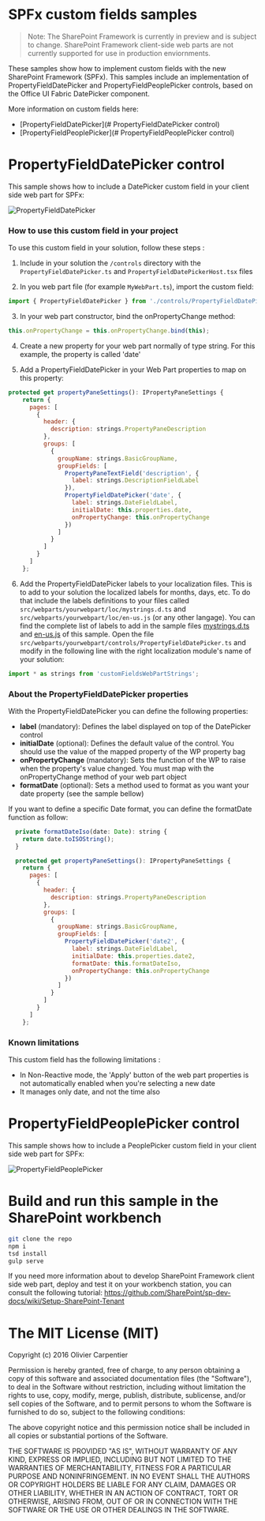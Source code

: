 # SPFx custom fields samples

> Note: The SharePoint Framework is currently in preview and is subject to change. SharePoint Framework client-side web parts are not currently supported for use in production enviornments.

These samples show how to implement custom fields with the new SharePoint Framework (SPFx). This samples
include an implementation of PropertyFieldDatePicker and PropertyFieldPeoplePicker controls,
 based on the Office UI Fabric DatePicker component.

More information on custom fields here:
* [PropertyFieldDatePicker](# PropertyFieldDatePicker control)
* [PropertyFieldPeoplePicker](# PropertyFieldPeoplePicker control)


# PropertyFieldDatePicker control

This sample shows how to include a DatePicker custom field in your client side web part for SPFx:

![PropertyFieldDatePicker](./assets/PropertyFieldDatePicker.gif)

### How to use this custom field in your project

To use this custom field in your solution, follow these steps :

1) Include in your solution the `/controls` directory with the `PropertyFieldDatePicker.ts` and `PropertyFieldDatePickerHost.tsx` files

2) In you web part file (for example `MyWebPart.ts`), import the custom field:
```javascript
import { PropertyFieldDatePicker } from './controls/PropertyFieldDatePicker';
```

3) In your web part constructor, bind the onPropertyChange method:
```javascript
this.onPropertyChange = this.onPropertyChange.bind(this);
```
4) Create a new property for your web part normally of type string. For this example, the property is called 'date'

5) Add a PropertyFieldDatePicker in your Web Part properties to map on this property:
```javascript
protected get propertyPaneSettings(): IPropertyPaneSettings {
    return {
      pages: [
        {
          header: {
            description: strings.PropertyPaneDescription
          },
          groups: [
            {
              groupName: strings.BasicGroupName,
              groupFields: [
                PropertyPaneTextField('description', {
                  label: strings.DescriptionFieldLabel
                }),
                PropertyFieldDatePicker('date', {
                  label: strings.DateFieldLabel,
                  initialDate: this.properties.date,
                  onPropertyChange: this.onPropertyChange
                })
              ]
            }
          ]
        }
      ]
    };
```
6) Add the PropertyFieldDatePicker labels to your localization files. This is to add to your solution the
localized labels for months, days, etc. To do that include the labels definitions to your files called
`src/webparts/yourwebpart/loc/mystrings.d.ts` and `src/webparts/yourwebpart/loc/en-us.js` (or any other langage).
You can find the complete list of labels to add in the sample files
[mystrings.d.ts](./src/webparts/customFieldsWebPart/loc/mystrings.d.ts) and
[en-us.js](./src/webparts/customFieldsWebPart/loc/en-us.js) of this sample.
Open the file `src/webparts/yourwebpart/controls/PropertyFieldDatePicker.ts` and modify
in the following line with the right localization module's name of your solution:
```javascript
import * as strings from 'customFieldsWebPartStrings';
```

### About the PropertyFieldDatePicker properties

With the PropertyFieldDatePicker you can define the following properties:
* **label** (mandatory): Defines the label displayed on top of the DatePicker control
* **initialDate** (optional): Defines the default value of the control. You should use the value of the mapped property of the WP property bag
* **onPropertyChange** (mandatory): Sets the function of the WP to raise when the property's value changed. You must map with the onPropertyChange method of your web part object
* **formatDate** (optional): Sets a method used to format as you want your date property (see the sample bellow)

If you want to define a specific Date format, you can define the formatDate function as follow:

```javascript
  private formatDateIso(date: Date): string {
    return date.toISOString();
  }

  protected get propertyPaneSettings(): IPropertyPaneSettings {
    return {
      pages: [
        {
          header: {
            description: strings.PropertyPaneDescription
          },
          groups: [
            {
              groupName: strings.BasicGroupName,
              groupFields: [
                PropertyFieldDatePicker('date2', {
                  label: strings.DateFieldLabel,
                  initialDate: this.properties.date2,
                  formatDate: this.formatDateIso,
                  onPropertyChange: this.onPropertyChange
                })
              ]
            }
          ]
        }
      ]
    };
```

### Known limitations

This custom field has the following limitations :
* In Non-Reactive mode, the 'Apply' button of the web part properties is not automatically enabled when you're selecting a new date
* It manages only date, and not the time also


# PropertyFieldPeoplePicker control

This sample shows how to include a PeoplePicker custom field in your client side web part for SPFx:

![PropertyFieldPeoplePicker](./assets/PropertyFieldPeoplePicker.gif)



# Build and run this sample in the SharePoint workbench

```bash
git clone the repo
npm i
tsd install
gulp serve
```

If you need more information about to develop SharePoint Framework client side web part, deploy and test it on your workbench
station, you can consult the following tutorial: https://github.com/SharePoint/sp-dev-docs/wiki/Setup-SharePoint-Tenant

# The MIT License (MIT)

Copyright (c) 2016 Olivier Carpentier

Permission is hereby granted, free of charge, to any person obtaining a copy of this software and associated documentation files (the "Software"), to deal in the Software without restriction, including without limitation the rights to use, copy, modify, merge, publish, distribute, sublicense, and/or sell copies of the Software, and to permit persons to whom the Software is furnished to do so, subject to the following conditions:

The above copyright notice and this permission notice shall be included in all copies or substantial portions of the Software.

THE SOFTWARE IS PROVIDED "AS IS", WITHOUT WARRANTY OF ANY KIND, EXPRESS OR IMPLIED, INCLUDING BUT NOT LIMITED TO THE WARRANTIES OF MERCHANTABILITY, FITNESS FOR A PARTICULAR PURPOSE AND NONINFRINGEMENT. IN NO EVENT SHALL THE AUTHORS OR COPYRIGHT HOLDERS BE LIABLE FOR ANY CLAIM, DAMAGES OR OTHER LIABILITY, WHETHER IN AN ACTION OF CONTRACT, TORT OR OTHERWISE, ARISING FROM, OUT OF OR IN CONNECTION WITH THE SOFTWARE OR THE USE OR OTHER DEALINGS IN THE SOFTWARE.
